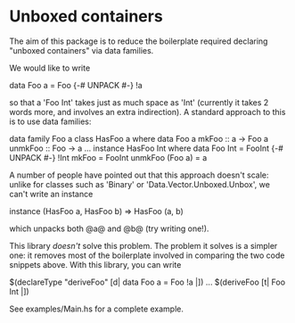 Unboxed containers
==================

The aim of this package is to reduce the boilerplate required declaring "unboxed containers" via data families.

We would like to write

  data Foo a = Foo {-# UNPACK #-} !a

so that a 'Foo Int' takes just as much space as 'Int' (currently it takes 2 words more, and involves an extra indirection). A standard approach to this is to use data families:

  data family Foo a
  class HasFoo a where
      data Foo a
      mkFoo :: a -> Foo a
      unmkFoo :: Foo -> a
  ...
  instance HasFoo Int where
      data Foo Int = FooInt {-# UNPACK #-} !Int
      mkFoo = FooInt
      unmkFoo (Foo a) = a

A number of people have pointed out that this approach doesn't scale: unlike for classes such as 'Binary' or 'Data.Vector.Unboxed.Unbox', we can't write an instance

  instance (HasFoo a, HasFoo b) => HasFoo (a, b)

which unpacks both @a@ and @b@ (try writing one!).

This library *doesn't* solve this problem. The problem it solves is a simpler one: it removes most of the boilerplate involved in comparing the two code snippets above. With this library, you can write

  $(declareType "deriveFoo" [d| data Foo a = Foo !a |])
  ...
  $(deriveFoo [t| Foo Int |])

See examples/Main.hs for a complete example.
